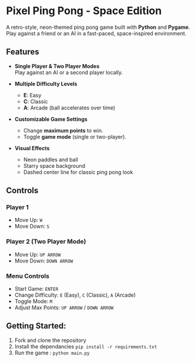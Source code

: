 # Pixel Ping Pong - Space Edition

A retro-style, neon-themed ping pong game built with **Python** and **Pygame**. Play against a friend or an AI in a fast-paced, space-inspired environment.

## Features

- **Single Player & Two Player Modes**  
  Play against an AI or a second player locally.

- **Multiple Difficulty Levels**

  - **E**: Easy
  - **C**: Classic
  - **A**: Arcade (ball accelerates over time)

- **Customizable Game Settings**

  - Change **maximum points** to win.
  - Toggle **game mode** (single or two-player).

- **Visual Effects**
  - Neon paddles and ball
  - Starry space background
  - Dashed center line for classic ping pong look

## Controls

### Player 1

- Move Up: `W`
- Move Down: `S`

### Player 2 (Two Player Mode)

- Move Up: `UP ARROW`
- Move Down: `DOWN ARROW`

### Menu Controls

- Start Game: `ENTER`
- Change Difficulty: `E` (Easy), `C` (Classic), `A` (Arcade)
- Toggle Mode: `M`
- Adjust Max Points: `UP ARROW` / `DOWN ARROW`

## Getting Started:

1. Fork and clone the repository
2. Install the dependancies
   `pip install -r requirements.txt`
3. Run the game : `python main.py`
